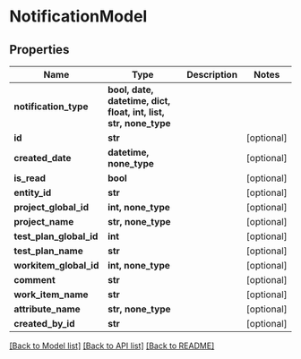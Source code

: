 # NotificationModel


## Properties
Name | Type | Description | Notes
------------ | ------------- | ------------- | -------------
**notification_type** | **bool, date, datetime, dict, float, int, list, str, none_type** |  | 
**id** | **str** |  | [optional] 
**created_date** | **datetime, none_type** |  | [optional] 
**is_read** | **bool** |  | [optional] 
**entity_id** | **str** |  | [optional] 
**project_global_id** | **int, none_type** |  | [optional] 
**project_name** | **str, none_type** |  | [optional] 
**test_plan_global_id** | **int** |  | [optional] 
**test_plan_name** | **str** |  | [optional] 
**workitem_global_id** | **int, none_type** |  | [optional] 
**comment** | **str** |  | [optional] 
**work_item_name** | **str** |  | [optional] 
**attribute_name** | **str, none_type** |  | [optional] 
**created_by_id** | **str** |  | [optional] 

[[Back to Model list]](../README.md#documentation-for-models) [[Back to API list]](../README.md#documentation-for-api-endpoints) [[Back to README]](../README.md)


